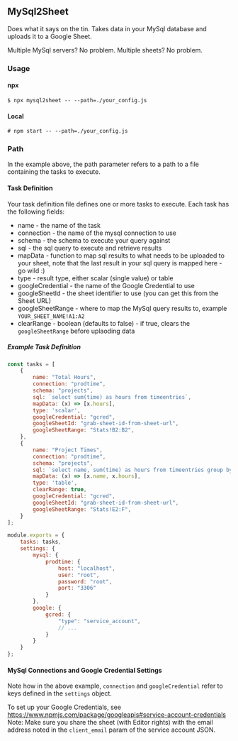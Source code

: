 ## MySql2Sheet

Does what it says on the tin. Takes data in your MySql database and uploads it to a Google Sheet. 

Multiple MySql servers? No problem. Multiple sheets? No problem.

### Usage

#### npx

```shell script
$ npx mysql2sheet -- --path=./your_config.js
```

#### Local

```shell script
# npm start -- --path=./your_config.js 
```

### Path

In the example above, the path parameter refers to a path to a file containing the tasks to execute.


#### Task Definition

Your task definition file defines one or more tasks to execute. Each task has the following fields:

* name - the name of the task
* connection - the name of the mysql connection to use
* schema - the schema to execute your query against
* sql - the sql query to execute and retrieve results
* mapData - function to map sql results to what needs to be uploaded to your sheet, note that the last result in your
 sql query is mapped here - go wild :)
* type - result type, either scalar (single value) or table 
* googleCredential - the name of the Google Credential to use
* googleSheetId - the sheet identifier to use (you can get this from the Sheet URL) 
* googleSheetRange - where to map the MySql query results to, example `YOUR_SHEET_NAME!A1:A2`
* clearRange - boolean (defaults to false) - if true, clears the `googleSheetRange` before uplaoding data

##### Example Task Definition

```javascript
const tasks = [
    {
        name: "Total Hours",
        connection: "prodtime",
        schema: "projects",
        sql: `select sum(time) as hours from timeentries`,
        mapData: (x) => [x.hours],
        type: 'scalar',
        googleCredential: "gcred",
        googleSheetId: "grab-sheet-id-from-sheet-url",
        googleSheetRange: "Stats!B2:B2",
    },
    {
        name: "Project Times",
        connection: "prodtime",
        schema: "projects",
        sql: `select name, sum(time) as hours from timeentries group by name`,
        mapData: (x) => [x.name, x.hours],
        type: 'table',
        clearRange: true,
        googleCredential: "gcred",
        googleSheetId: "grab-sheet-id-from-sheet-url",
        googleSheetRange: "Stats!E2:F",
    }
];

module.exports = {
    tasks: tasks,
    settings: {
        mysql: {
            prodtime: {
                host: "localhost",
                user: "root",
                password: "root",
                port: "3306"
            }
        },
        google: {
            gcred: {
                "type": "service_account",
                // ...
            }
        }
    }
};

```

#### MySql Connections and Google Credential Settings

Note how in the above example, `connection` and `googleCredential` refer to keys defined in the `settings` object.

To set up your Google Credentials, see https://www.npmjs.com/package/googleapis#service-account-credentials
Note: Make sure you share the sheet (with Editor rights) with the email address noted in the `client_email` param of the service account JSON.

